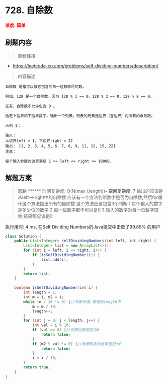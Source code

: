 # 728. 自除数

**<font color=red>难度: 简单</font>**

## 刷题内容

> 原题连接

* https://leetcode-cn.com/problems/self-dividing-numbers/description/

> 内容描述

```
自除数 是指可以被它包含的每一位数除尽的数。

例如，128 是一个自除数，因为 128 % 1 == 0，128 % 2 == 0，128 % 8 == 0。

还有，自除数不允许包含 0 。

给定上边界和下边界数字，输出一个列表，列表的元素是边界（含边界）内所有的自除数。

示例 1：

输入： 
上边界left = 1, 下边界right = 22
输出： [1, 2, 3, 4, 5, 6, 7, 8, 9, 11, 12, 15, 22]
注意：

每个输入参数的边界满足 1 <= left <= right <= 10000。
```

## 解题方案

> 思路
****** 时间复杂度: O(N(max i.length))******- 空间复杂度: ?******
>输出的应该是从left-->right中的自除数
>应该有一个方法判断数字是否为自除数,然后for循环这个方法提出所有的自除数
>这个方法应该包含3个判断
>1.每个输入的数字是多少位的数字
>2.每一位数字都不可以是0
>3.输入的数字对每一位数字取余,结果都应该是0

执行用时: 4 ms, 在Self Dividing Numbers的Java提交中击败了99.89% 的用户

```java
class Solution {
    public List<Integer> selfDividingNumbers(int left, int right) {
        List<Integer> list = new ArrayList<>();
        for (int i = left; i <= right; i++) {
            if (isSelfDividingNumber(i)) {
                list.add(i);
            }
        }
        return list;
    }
    
    boolean isSelfDividingNumber(int i) {
        int length = 1;
        int m = i, m2 = i;
        while (m / 10 != 0) {//判断长度,赋值到length中
            m = m / 10;
            length++;
        }
        for (int j = 0; j < length; j++) {
            int val = i % 10;
            if (val == 0) {//判断位数是否为0
                return false;
            }
            if (m2 % val != 0) {//判断取余的结果是否为0
                return false;
            }
            i = i / 10;
        }
        return true;
    }
}
```